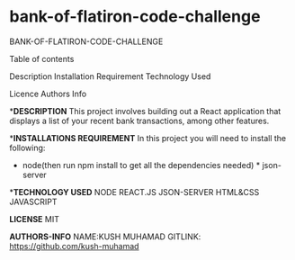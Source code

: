 # bank-of-flatiron-code-challenge



BANK-OF-FLATIRON-CODE-CHALLENGE

Table of contents

Description
Installation Requirement
Technology Used

Licence
Authors Info

***DESCRIPTION**
This project involves   building out a React application that displays a list of your recent bank transactions, among other features.

***INSTALLATIONS REQUIREMENT**
In this project you will need to install the following:
 
 * node(then run npm install to get all the dependencies needed) *
 json-server

 ***TECHNOLOGY USED**
 NODE
 REACT.JS
 JSON-SERVER
 HTML&CSS
 JAVASCRIPT

 **LICENSE**
 MIT

 **AUTHORS-INFO**
 NAME:KUSH MUHAMAD
 GITLINK: https://github.com/kush-muhamad


